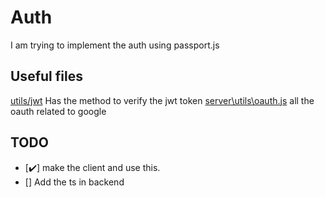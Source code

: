 # Auth

I am trying to implement the auth using passport.js

## Useful files

[utils/jwt](utils/jwt.js) Has the method to verify the jwt token
[server\utils\oauth.js](server\utils\oauth.js) all the oauth related to google

## TODO

- [✔️] make the client and use this.
- [] Add the ts in backend
